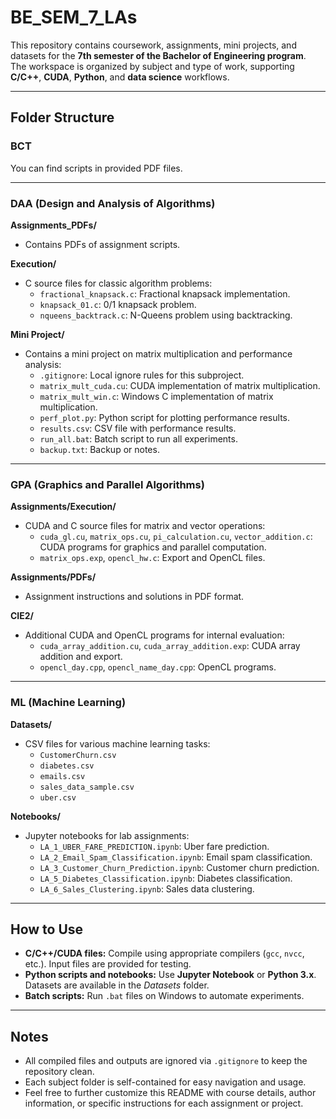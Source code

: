 # BE_SEM_7_LAs

This repository contains coursework, assignments, mini projects, and datasets for the **7th semester of the Bachelor of Engineering program**.  
The workspace is organized by subject and type of work, supporting **C/C++**, **CUDA**, **Python**, and **data science** workflows.

---

## Folder Structure

### **BCT**
You can find scripts in provided PDF files.

---

### **DAA (Design and Analysis of Algorithms)**

**Assignments_PDFs/**  
- Contains PDFs of assignment scripts.

**Execution/**  
- C source files for classic algorithm problems:
  - `fractional_knapsack.c`: Fractional knapsack implementation.  
  - `knapsack_01.c`: 0/1 knapsack problem.  
  - `nqueens_backtrack.c`: N-Queens problem using backtracking.  

**Mini Project/**  
- Contains a mini project on matrix multiplication and performance analysis:
  - `.gitignore`: Local ignore rules for this subproject.  
  - `matrix_mult_cuda.cu`: CUDA implementation of matrix multiplication.  
  - `matrix_mult_win.c`: Windows C implementation of matrix multiplication.  
  - `perf_plot.py`: Python script for plotting performance results.  
  - `results.csv`: CSV file with performance results.  
  - `run_all.bat`: Batch script to run all experiments.  
  - `backup.txt`: Backup or notes.

---

### **GPA (Graphics and Parallel Algorithms)**

**Assignments/Execution/**  
- CUDA and C source files for matrix and vector operations:
  - `cuda_gl.cu`, `matrix_ops.cu`, `pi_calculation.cu`, `vector_addition.c`: CUDA programs for graphics and parallel computation.  
  - `matrix_ops.exp`, `opencl_hw.c`: Export and OpenCL files.

**Assignments/PDFs/**  
- Assignment instructions and solutions in PDF format.

**CIE2/**  
- Additional CUDA and OpenCL programs for internal evaluation:
  - `cuda_array_addition.cu`, `cuda_array_addition.exp`: CUDA array addition and export.  
  - `opencl_day.cpp`, `opencl_name_day.cpp`: OpenCL programs.

---

### **ML (Machine Learning)**

**Datasets/**  
- CSV files for various machine learning tasks:
  - `CustomerChurn.csv`  
  - `diabetes.csv`  
  - `emails.csv`  
  - `sales_data_sample.csv`  
  - `uber.csv`

**Notebooks/**  
- Jupyter notebooks for lab assignments:
  - `LA_1_UBER_FARE_PREDICTION.ipynb`: Uber fare prediction.  
  - `LA_2_Email_Spam_Classification.ipynb`: Email spam classification.  
  - `LA_3_Customer_Churn_Prediction.ipynb`: Customer churn prediction.  
  - `LA_5_Diabetes_Classification.ipynb`: Diabetes classification.  
  - `LA_6_Sales_Clustering.ipynb`: Sales data clustering.

---

## How to Use

- **C/C++/CUDA files:** Compile using appropriate compilers (`gcc`, `nvcc`, etc.). Input files are provided for testing.  
- **Python scripts and notebooks:** Use **Jupyter Notebook** or **Python 3.x**. Datasets are available in the *Datasets* folder.  
- **Batch scripts:** Run `.bat` files on Windows to automate experiments.

---

## Notes

- All compiled files and outputs are ignored via `.gitignore` to keep the repository clean.  
- Each subject folder is self-contained for easy navigation and usage.  
- Feel free to further customize this README with course details, author information, or specific instructions for each assignment or project.
